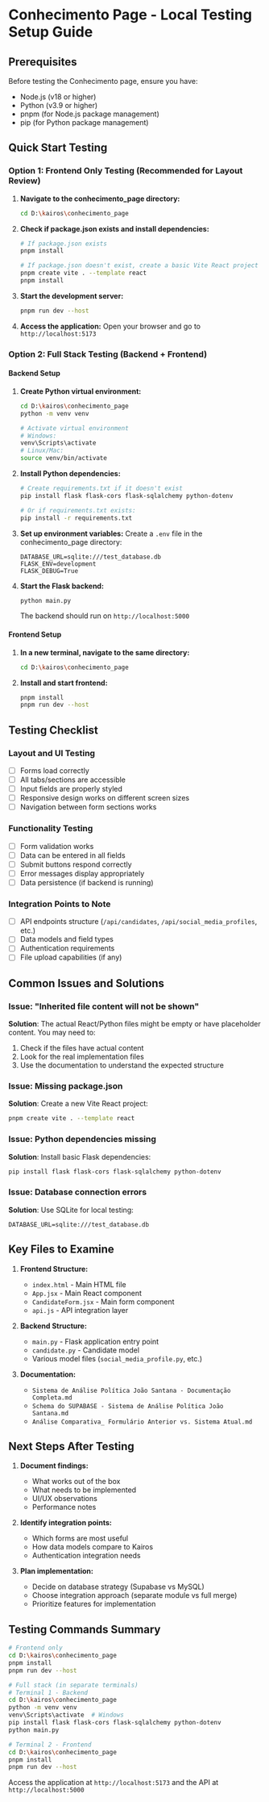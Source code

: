 # Conhecimento Page - Local Testing Setup Guide

## Prerequisites

Before testing the Conhecimento page, ensure you have:

- Node.js (v18 or higher)
- Python (v3.9 or higher)
- pnpm (for Node.js package management)
- pip (for Python package management)

## Quick Start Testing

### Option 1: Frontend Only Testing (Recommended for Layout Review)

1. **Navigate to the conhecimento_page directory:**
   ```bash
   cd D:\kairos\conhecimento_page
   ```

2. **Check if package.json exists and install dependencies:**
   ```bash
   # If package.json exists
   pnpm install
   
   # If package.json doesn't exist, create a basic Vite React project
   pnpm create vite . --template react
   pnpm install
   ```

3. **Start the development server:**
   ```bash
   pnpm run dev --host
   ```

4. **Access the application:**
   Open your browser and go to `http://localhost:5173`

### Option 2: Full Stack Testing (Backend + Frontend)

#### Backend Setup

1. **Create Python virtual environment:**
   ```bash
   cd D:\kairos\conhecimento_page
   python -m venv venv
   
   # Activate virtual environment
   # Windows:
   venv\Scripts\activate
   # Linux/Mac:
   source venv/bin/activate
   ```

2. **Install Python dependencies:**
   ```bash
   # Create requirements.txt if it doesn't exist
   pip install flask flask-cors flask-sqlalchemy python-dotenv
   
   # Or if requirements.txt exists:
   pip install -r requirements.txt
   ```

3. **Set up environment variables:**
   Create a `.env` file in the conhecimento_page directory:
   ```env
   DATABASE_URL=sqlite:///test_database.db
   FLASK_ENV=development
   FLASK_DEBUG=True
   ```

4. **Start the Flask backend:**
   ```bash
   python main.py
   ```
   The backend should run on `http://localhost:5000`

#### Frontend Setup

1. **In a new terminal, navigate to the same directory:**
   ```bash
   cd D:\kairos\conhecimento_page
   ```

2. **Install and start frontend:**
   ```bash
   pnpm install
   pnpm run dev --host
   ```

## Testing Checklist

### Layout and UI Testing
- [ ] Forms load correctly
- [ ] All tabs/sections are accessible
- [ ] Input fields are properly styled
- [ ] Responsive design works on different screen sizes
- [ ] Navigation between form sections works

### Functionality Testing
- [ ] Form validation works
- [ ] Data can be entered in all fields
- [ ] Submit buttons respond correctly
- [ ] Error messages display appropriately
- [ ] Data persistence (if backend is running)

### Integration Points to Note
- [ ] API endpoints structure (`/api/candidates`, `/api/social_media_profiles`, etc.)
- [ ] Data models and field types
- [ ] Authentication requirements
- [ ] File upload capabilities (if any)

## Common Issues and Solutions

### Issue: "Inherited file content will not be shown"
**Solution**: The actual React/Python files might be empty or have placeholder content. You may need to:
1. Check if the files have actual content
2. Look for the real implementation files
3. Use the documentation to understand the expected structure

### Issue: Missing package.json
**Solution**: Create a new Vite React project:
```bash
pnpm create vite . --template react
```

### Issue: Python dependencies missing
**Solution**: Install basic Flask dependencies:
```bash
pip install flask flask-cors flask-sqlalchemy python-dotenv
```

### Issue: Database connection errors
**Solution**: Use SQLite for local testing:
```env
DATABASE_URL=sqlite:///test_database.db
```

## Key Files to Examine

1. **Frontend Structure:**
   - `index.html` - Main HTML file
   - `App.jsx` - Main React component
   - `CandidateForm.jsx` - Main form component
   - `api.js` - API integration layer

2. **Backend Structure:**
   - `main.py` - Flask application entry point
   - `candidate.py` - Candidate model
   - Various model files (`social_media_profile.py`, etc.)

3. **Documentation:**
   - `Sistema de Análise Política João Santana - Documentação Completa.md`
   - `Schema do SUPABASE - Sistema de Análise Política João Santana.md`
   - `Análise Comparativa_ Formulário Anterior vs. Sistema Atual.md`

## Next Steps After Testing

1. **Document findings:**
   - What works out of the box
   - What needs to be implemented
   - UI/UX observations
   - Performance notes

2. **Identify integration points:**
   - Which forms are most useful
   - How data models compare to Kairos
   - Authentication integration needs

3. **Plan implementation:**
   - Decide on database strategy (Supabase vs MySQL)
   - Choose integration approach (separate module vs full merge)
   - Prioritize features for implementation

## Testing Commands Summary

```bash
# Frontend only
cd D:\kairos\conhecimento_page
pnpm install
pnpm run dev --host

# Full stack (in separate terminals)
# Terminal 1 - Backend
cd D:\kairos\conhecimento_page
python -m venv venv
venv\Scripts\activate  # Windows
pip install flask flask-cors flask-sqlalchemy python-dotenv
python main.py

# Terminal 2 - Frontend
cd D:\kairos\conhecimento_page
pnpm install
pnpm run dev --host
```

Access the application at `http://localhost:5173` and the API at `http://localhost:5000`

